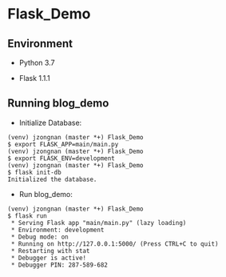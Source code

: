 # Flask_Demo
## Environment

* Python 3.7

* Flask 1.1.1

## Running blog_demo
* Initialize Database:
```
(venv) jzongnan (master *+) Flask_Demo
$ export FLASK_APP=main/main.py
(venv) jzongnan (master *+) Flask_Demo
$ export FLASK_ENV=development
(venv) jzongnan (master *+) Flask_Demo
$ flask init-db
Initialized the database.
```
* Run blog_demo:
```
(venv) jzongnan (master *+) Flask_Demo
$ flask run
 * Serving Flask app "main/main.py" (lazy loading)
 * Environment: development
 * Debug mode: on
 * Running on http://127.0.0.1:5000/ (Press CTRL+C to quit)
 * Restarting with stat
 * Debugger is active!
 * Debugger PIN: 287-589-682
```
